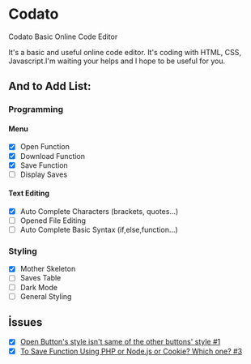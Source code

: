 # Codato
Codato Basic Online Code Editor

It's a basic and useful online code editor. It's coding with HTML, CSS, Javascript.I'm waiting your helps and I hope to be useful for you.

## And to Add List:
### Programming

#### Menu
- [x] Open Function
- [x] Download Function
- [x] Save Function
- [ ] Display Saves

#### Text Editing
- [x] Auto Complete Characters (brackets, quotes...)
- [ ] Opened File Editing
- [ ] Auto Complete Basic Syntax (if,else,function...) 

### Styling
- [x] Mother Skeleton
- [ ] Saves Table
- [ ] Dark Mode
- [ ] General Styling

## İssues

- [x] [Open Button's style isn't same of the other buttons' style #1](https://github.com/coderyemre/codato/issues/1)
- [x] [To Save Function Using PHP or Node.js or Cookie? Which one? #3](https://github.com/coderyemre/codato/issues/3)
